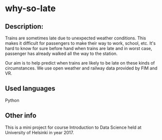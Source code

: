 # why-so-late

## Description:
Trains are sometimes late due to unexpected weather conditions. This makes it difficult for passengers to make their way to work, school, etc. It's hard to know for sure before hand when trains are late and in worst case, passenger has already walked all the way to the station.

Our aim is to help predict when trains are likely to be late on these kinds of circumstances. We use open weather and railway data provided by FIM and VR. 

## Used languages
Python


## Other info
This is a mini project for course Introduction to Data Science held at University of Helsinki in year 2017. 
